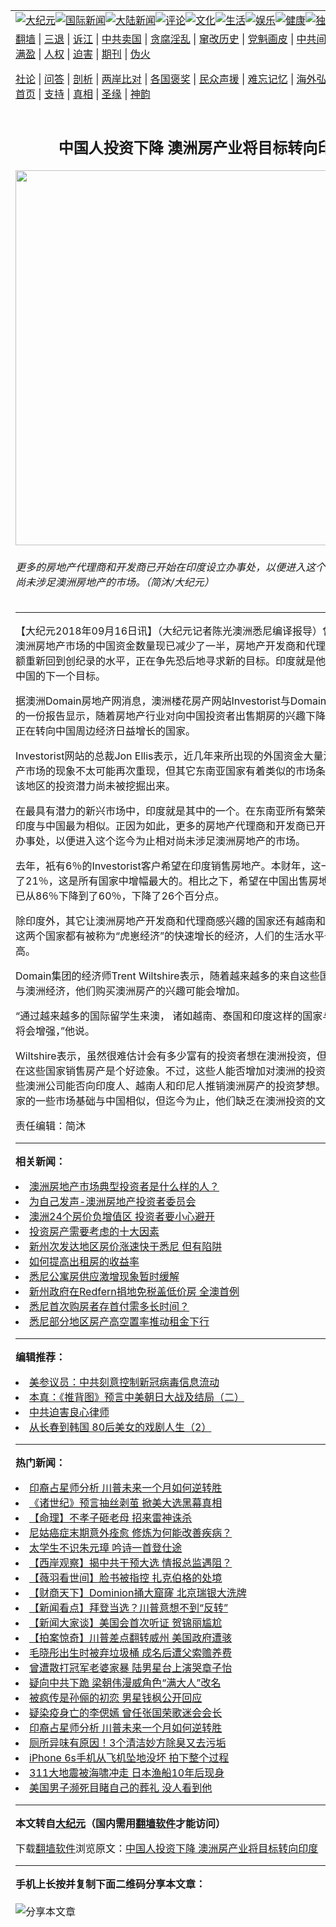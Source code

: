 <a name="1" id="1" target="_blank"></a><span id="1"></span>
<table align=center border="0"><tr><td colspan="2" VALIGN=TOP><a href="https://github.com/scfwbo300/djy/blob/master/gb/nsc413.md#1"><img src="https://raw.githubusercontent.com/scfwbo300/www/master/t/djy/1.jpg" title="大纪元"></a><a href="https://github.com/scfwbo300/djy/blob/master/gb/n24hr.md#1"><img src="https://raw.githubusercontent.com/scfwbo300/www/master/t/djy/3.jpg" title="国际新闻"></a><a href="https://github.com/scfwbo300/djy/blob/master/gb/nsc413.md#1"><img src="https://raw.githubusercontent.com/scfwbo300/www/master/t/djy/4.jpg" title="大陆新闻"></a><a href="https://github.com/scfwbo300/djy/blob/master/gb/news392.md#1"><img src="https://raw.githubusercontent.com/scfwbo300/www/master/t/djy/5.jpg" title="评论"></a><a href="https://github.com/scfwbo300/djy/blob/master/gb/news2007.md#1"><img src="https://raw.githubusercontent.com/scfwbo300/www/master/t/djy/6.jpg" title="文化"></a><a href="https://github.com/scfwbo300/djy/blob/master/gb/news2008.md#1"><img src="https://raw.githubusercontent.com/scfwbo300/www/master/t/djy/7.jpg" title="生活"></a><a href="https://github.com/scfwbo300/djy/blob/master/gb/ncyule.md#1"><img src="https://raw.githubusercontent.com/scfwbo300/www/master/t/djy/8.jpg" title="娱乐"></a><a href="https://github.com/scfwbo300/djy/blob/master/gb/nsc1002.md#1"><img src="https://raw.githubusercontent.com/scfwbo300/www/master/t/djy/9.jpg" title="健康"><a href="https://github.com/scfwbo300/djy/blob/master/gb/nf6092.md#1"><img src="https://raw.githubusercontent.com/scfwbo300/www/master/t/djy/10a.jpg" title="独家"></a><a href="https://github.com/scfwbo300/djy/blob/master/gb/nf4514.md#1"><img src="https://raw.githubusercontent.com/scfwbo300/www/master/t/djy/12a.jpg" title="头条"></a></td></tr>
<tr><td colspan="2" VALIGN=TOP><a target="_blank" href="https://github.com/scfwbo300/www/blob/master/README.md?zsrh#1">翻墙</a> | <a target="_blank" href="https://github.com/scfwbo300/djy/blob/master/gb/nf5657.md#1">三退</a> | <a target="_blank" href="https://github.com/scfwbo300/djy/blob/master/gb/nf6124.md#1">诉江</a> | <a target="_blank" href="https://github.com/scfwbo300/djy/blob/master/gb/nf1176117.md#1">中共卖国</a> | <a target="_blank" href="https://github.com/scfwbo300/djy/blob/master/gb/nf5773.md#1">贪腐淫乱</a> | <a target="_blank" href="https://github.com/scfwbo300/djy/blob/master/gb/nf1176115.md#1">窜改历史</a> | <a target="_blank" href="https://github.com/scfwbo300/djy/blob/master/gb/nf1176107.md#1">党魁画皮</a> | <a target="_blank" href="https://github.com/scfwbo300/djy/blob/master/gb/nf1320400.md#1">中共间谍</a> | <a target="_blank" href="https://github.com/scfwbo300/djy/blob/master/gb/nf1176114.md#1">破坏传统</a> | <a target="_blank" href="https://github.com/scfwbo300/ntdtv/blob/master/gb/prog447_1.md#1">恶贯满盈</a> | <a target="_blank" href="https://github.com/scfwbo300/djy/blob/master/gb/ncid278.md#1">人权</a> | <a target="_blank" href="https://github.com/scfwbo300/djy/blob/master/gb/nf1176111.md#1">迫害</a> | <a target="_blank" href="https://gitlab.com/szzdlab/mh-qikan/blob/master/README.md#1">期刊</a> | <a target="_blank" href="https://github.com/scfwbo300/djy/blob/master/gb/nf5562.md#1">伪火</a></p><p><a target="_blank" href="https://github.com/scfwbo300/djy/blob/master/gb/9p.md#1">社论</a> | <a target="_blank" href="https://github.com/scfwbo300/djy/blob/master/gb/nf4378.md#1">问答</a> | <a target="_blank" href="https://github.com/scfwbo300/djy/blob/master/gb/nf5792.md#1">剖析</a> | <a target="_blank" href="https://github.com/scfwbo300/djy/blob/master/gb/nf5735.md#1">两岸比对</a> | <a target="_blank" href="https://github.com/scfwbo300/djy/blob/master/gb/nf6119.md#1">各国褒奖</a> | <a target="_blank" href="https://github.com/scfwbo300/djy/blob/master/gb/nf6120.md#1">民众声援</a> | <a target="_blank" href="https://github.com/scfwbo300/djy/blob/master/gb/nf1188594.md#1">难忘记忆</a> | <a target="_blank" href="https://github.com/scfwbo300/djy/blob/master/gb/nf3180.md#1">海外弘传</a> | <a target="_blank" href="https://github.com/scfwbo300/djy/blob/master/gb/nf5410.md#1">万人上访</a> | <a target="_blank" href="https://github.com/scfwbo300/www/blob/master/README.md?zsrh#1">平台首页</a> | <a target="_blank" href="https://github.com/scfwbo300/djy/blob/master/gb/nf4386.md#1">支持</a> | <a target="_blank" href="https://github.com/scfwbo300/djy/blob/master/gb/nf4389.md#1">真相</a> | <a target="_blank" href="https://github.com/scfwbo300/djy/blob/master/gb/nf5790.md#1">圣缘</a> | <a target="_blank" href="https://github.com/scfwbo300/djy/blob/master/gb/nf4786.md#1">神韵</a></td></tr>
<tr><td VALIGN=TOP width="626"><h2 align=center>中国人投资下降 澳洲房产业将目标转向印度</h2>
<img width="600" src="https://i.epochtimes.com/assets/uploads/2013/09/1309290818502124-600x400.jpg" />
<h6>更多的房地产代理商和开发商已开始在印度设立办事处，以便进入这个迄今为止相对尚未涉足澳洲房地产的市场。（简沐/大纪元）
</h6>
<hr>
<p>【大纪元2018年09月16日讯】（大纪元记者陈光澳洲悉尼编译报导）曾经大量涌入<ahref="https://github.com/scfwbo300/djy/blob/master/gb/tag/%E6%BE%B3%E6%B4%B2%E6%88%BF%E5%9C%B0%E4%BA%A7%E5%B8%82%E5%9C%BA.md#1">澳洲房地产市场</a>的<ahref="https://github.com/scfwbo300/djy/blob/master/gb/tag/%E4%B8%AD%E5%9B%BD%E8%B5%84%E9%87%91.md#1">中国资金</a>数量现已减少了一半，房地产开发商和代理商为了使投资额重新回到创纪录的水平，正在争先恐后地寻求新的目标。<ahref="https://github.com/scfwbo300/djy/blob/master/gb/tag/%E5%8D%B0%E5%BA%A6.md#1">印度</a>就是他们认为可替代中国的下一个目标。</p>
<p>据澳洲Domain房地产网消息，澳洲楼花房产网站Investorist与Domain 集团联合发布的一份报告显示，随着房地产行业对向中国投资者出售期房的兴趣下降，他们的兴趣正在转向中国周边经济日益增长的国家。</p>
<p>Investorist网站的总裁Jon Ellis表示，近几年来所出现的外国资金大量流入<ahref="https://github.com/scfwbo300/djy/blob/master/gb/tag/%E6%BE%B3%E6%B4%B2%E6%88%BF%E5%9C%B0%E4%BA%A7%E5%B8%82%E5%9C%BA.md#1">澳洲房地产市场</a>的现象不太可能再次重现，但其它<ahref="https://github.com/scfwbo300/djy/blob/master/gb/tag/%E4%B8%9C%E5%8D%97%E4%BA%9A%E5%9B%BD%E5%AE%B6.md#1">东南亚国家</a>有着类似的市场条件，这意味着该地区的投资潜力尚未被挖掘出来。</p>
<p>在最具有潜力的新兴市场中，<ahref="https://github.com/scfwbo300/djy/blob/master/gb/tag/%E5%8D%B0%E5%BA%A6.md#1">印度</a>就是其中的一个。在东南亚所有繁荣的经济体中，印度与中国最为相似。正因为如此，更多的房地产代理商和开发商已开始在印度设立办事处，以便进入这个迄今为止相对尚未涉足澳洲房地产的市场。</p>
<p>去年，衹有6％的Investorist客户希望在印度销售房地产。本财年，这一比例上升到了21％，这是所有国家中增幅最大的。相比之下，希望在中国出售房地产的客户比例已从86％下降到了60％，下降了26个百分点。</p>
<p>除印度外，其它让澳洲房地产开发商和代理商感兴趣的国家还有越南和印度尼西亚，这两个国家都有被称为“虎崽经济”的快速增长的经济，人们的生活水平也在快速提高。</p>
<p>Domain集团的经济师Trent Wiltshire表示，随着越来越多的来自这些国家的人开始参与澳洲经济，他们购买澳洲房产的兴趣可能会增加。</p>
<p>“通过越来越多的国际留学生来澳， 诸如越南、泰国和印度这样的国家与澳洲的联系将会增强，”他说。</p>
<p>Wiltshire表示，虽然很难估计会有多少富有的投资者想在澳洲投资，但澳洲公司准备在这些国家销售房产是个好迹象。不过，这些人能否增加对澳洲的投资，将取决于这些澳洲公司能否向印度人、越南人和印尼人推销澳洲房产的投资梦想。虽然这三个国家的一些市场基础与中国相似，但迄今为止，他们缺乏在澳洲投资的文化。</p>
<p>责任编辑：简沐</p>

<hr>


<strong>相关新闻：</strong>
<li><a href="https://github.com/scfwbo300/djy/blob/master/gb/17/9/10/n9616558.md#1">澳洲房地产市场典型投资者是什么样的人？</a></li>
<li><a href="https://github.com/scfwbo300/djy/blob/master/gb/17/11/12/n9830834.md#1">为自己发声-澳洲房地产投资者委员会</a></li>
<li><a href="https://github.com/scfwbo300/djy/blob/master/gb/18/3/18/n10227084.md#1">澳洲24个房价负增值区 投资者要小心避开</a></li>
<li><a href="https://github.com/scfwbo300/djy/blob/master/gb/18/7/29/n10598214.md#1">投资房产需要考虑的十大因素</a></li>
<li><a href="https://github.com/scfwbo300/djy/blob/master/gb/18/7/29/n10598348.md#1">新州次发达地区房价涨速快于悉尼 但有陷阱</a></li>
<li><a href="https://github.com/scfwbo300/djy/blob/master/gb/18/7/29/n10598450.md#1">如何提高出租房的收益率</a></li>
<li><a href="https://github.com/scfwbo300/djy/blob/master/gb/18/7/29/n10598480.md#1">悉尼公寓房供应激增现象暂时缓解</a></li>
<li><a href="https://github.com/scfwbo300/djy/blob/master/gb/18/8/5/n10616250.md#1">新州政府在Redfern捐地免税盖低价房 全澳首例</a></li>
<li><a href="https://github.com/scfwbo300/djy/blob/master/gb/18/8/11/n10631545.md#1">悉尼首次购房者存首付需多长时间？</a></li>
<li><a href="https://github.com/scfwbo300/djy/blob/master/gb/18/8/17/n10646323.md#1">悉尼部分地区房产高空置率推动租金下行</a></li>
<hr>


<strong>编辑推荐：</strong>
<li><a href="https://github.com/onzhi266/djy/blob/master/gb/20/2/22/n11887949.md#1">美参议员：中共刻意控制新冠病毒信息流动</a></li>
<li><a href="https://github.com/tsiac2612/djy/blob/master/gb/18/6/7/n10464792.md#1" target="_blank">本真：《推背图》预言中美朝日大战及结局（二）</a></li><li><a href="https://github.com/scfwbo300/djy/blob/master/gb/9/2/9/n2422991.md?dfh#1" target="_blank">中共迫害良心律师</a></li><li><a href="https://github.com/tsiac2612/djy/blob/master/gb/18/12/17/n10916777.md#1" target="_blank">从长春到韩国 80后美女的戏剧人生（2）</a></li>
<hr>

<strong>热门新闻：</strong>
<li><a href="https://github.com/scfwbo300/djy/blob/master/gb/20/12/15/n12621699.md#1">印裔占星师分析 川普未来一个月如何逆转胜</a></li>
<li><a href="https://github.com/scfwbo300/djy/blob/master/gb/20/12/9/n12605810.md#1">《诸世纪》预言抽丝剥茧 掀美大选黑幕真相</a></li>
<li><a href="https://github.com/scfwbo300/djy/blob/master/gb/20/12/10/n12609444.md#1">【命理】不孝子砸老母 招来雷神诛杀</a></li>
<li><a href="https://github.com/scfwbo300/djy/blob/master/gb/20/12/11/n12614366.md#1">尼姑癌症末期意外痊愈 修炼为何能改善疾病？</a></li>
<li><a href="https://github.com/scfwbo300/djy/blob/master/gb/20/11/27/n12580489.md#1">太学生不识朱元璋 吟诗一首登仕途</a></li>
<li><a href="https://github.com/scfwbo300/djy/blob/master/gb/20/12/17/n12626700.md#1">【西岸观察】揭中共干预大选 情报总监遇阻？</a></li>
<li><a href="https://github.com/scfwbo300/djy/blob/master/gb/20/12/17/n12628256.md#1">【薇羽看世间】脸书被指控 扎克伯格的处境</a></li>
<li><a href="https://github.com/scfwbo300/djy/blob/master/gb/20/12/17/n12628103.md#1">【财商天下】Dominion捅大窟窿 北京瑞银大洗牌</a></li>
<li><a href="https://github.com/scfwbo300/djy/blob/master/gb/20/12/15/n12623396.md#1">【新闻看点】拜登当选？川普意想不到“反转”</a></li>
<li><a href="https://github.com/scfwbo300/djy/blob/master/gb/20/12/16/n12623847.md#1">【新闻大家谈】美国会首次听证 贺锦丽尴尬</a></li>
<li><a href="https://github.com/scfwbo300/djy/blob/master/gb/20/12/16/n12623864.md#1">【拍案惊奇】川普差点翻转威州 美国政府遭骇</a></li>
<li><a href="https://github.com/scfwbo300/djy/blob/master/gb/20/12/15/n12620919.md#1">毛晓彤出生时被弃垃圾桶 成名后遭父索赡养费</a></li>
<li><a href="https://github.com/scfwbo300/djy/blob/master/gb/20/12/15/n12623272.md#1">曾遭散打冠军老婆家暴 陆男星台上演哭章子怡</a></li>
<li><a href="https://github.com/scfwbo300/djy/blob/master/gb/20/12/16/n12623537.md#1">疑向中共下跪 梁朝伟漫威角色“满大人”改名</a></li>
<li><a href="https://github.com/scfwbo300/djy/blob/master/gb/20/12/14/n12620535.md#1">被疯传是孙俪的初恋 男星钱枫公开回应</a></li>
<li><a href="https://github.com/scfwbo300/djy/blob/master/gb/20/12/16/n12625818.md#1">疑染疫身亡的李偲嫣 曾任张国荣歌迷会会长</a></li>
<li><a href="https://github.com/scfwbo300/djy/blob/master/gb/20/12/15/n12621699.md#1">印裔占星师分析 川普未来一个月如何逆转胜</a></li>
<li><a href="https://github.com/scfwbo300/djy/blob/master/gb/20/12/7/n12600078.md#1">厕所异味有原因！3个清洁妙方除臭又去污垢</a></li>
<li><a href="https://github.com/scfwbo300/djy/blob/master/gb/20/12/16/n12624214.md#1">iPhone 6s手机从飞机坠地没坏 拍下整个过程</a></li>
<li><a href="https://github.com/scfwbo300/djy/blob/master/gb/20/12/16/n12624416.md#1">311大地震被海啸冲走 日本渔船10年后现身</a></li>
<li><a href="https://github.com/scfwbo300/djy/blob/master/gb/20/12/15/n12621404.md#1">美国男子濒死目睹自己的葬礼 没人看到他</a></li>
<hr>

<strong>本文转自<a href="https://www.epochtimes.com">大纪元</a>（国内需用<a href="https://github.com/scfwbo300/www/blob/master/README.md#8">翻墙软件</a>才能访问）</strong><p>下载<a href="https://github.com/scfwbo300/www/blob/master/README.md#8">翻墙软件</a>浏览原文：<a href="https://www.epochtimes.com/gb/18/9/14/n10714564.htm">中国人投资下降 澳洲房产业将目标转向印度</a></p><hr>

<strong>手机上长按并复制下面二维码分享本文章：</strong><br><br><img src="https://chart.apis.google.com/chart?cht=qr&chs=240x240&choe=UTF-8&chld=M|2&chl=https://github.com/scfwbo300/djy/blob/master/gb/18/9/14/n10714564.md%231" title="分享本文章"></td><td VALIGN=TOP><a href="https://github.com/scfwbo300/djy/blob/master/gb/16/1/21/n4622075.md?dfh#1" target="_blank"><img src="https://raw.githubusercontent.com/scfwbo300/djy/master/gb/300/wei-f1.jpg" title="中共的伪火骗局"  alt="中共的伪火骗局"></a><br><a href="https://github.com/scfwbo300/www/blob/master/README.md?dfh#9" target="_blank"><img src="https://raw.githubusercontent.com/scfwbo300/djy/master/gb/300/yong-h.jpg" title="永恒的见证"  alt="永恒的见证"></a><br><a href="https://github.com/scfwbo300/djy/blob/master/gb/13/9/29/n3974789.md?dfh#1" target="_blank"><img src="https://raw.githubusercontent.com/scfwbo300/djy/master/gb/300/shang-lnz.jpg" title="善良女子被中共投男牢"  alt="善良女子被中共投男牢"></a><br><a href="https://github.com/scfwbo300/djy/blob/master/gb/16/3/16/n4663449.md?dfh#1" target="_blank"><img src="https://raw.githubusercontent.com/scfwbo300/djy/master/gb/300/huo-z3.jpg" title="警卫目击活摘器官"  alt="警卫目击活摘器官"></a><br><a href="https://github.com/scfwbo300/djy/blob/master/gb/16/8/7/n8177641.md?dfh#1" target="_blank"><img src="https://raw.githubusercontent.com/scfwbo300/djy/master/gb/300/huo-z4.jpg" title="证人描述活摘恐怖"  alt="证人描述活摘恐怖"></a><br><a href="https://github.com/scfwbo300/djy/blob/master/gb/10/4/19/n2881569.md?dfh#1" target="_blank"><img src="https://raw.githubusercontent.com/scfwbo300/djy/master/gb/300/huo-z1.jpg" title="揭开活摘器官黑幕"  alt="揭开活摘器官黑幕"></a><br><a href="https://github.com/scfwbo300/djy/blob/master/gb/10/11/7/n3077476.md?dfh#1" target="_blank"><img src="https://raw.githubusercontent.com/scfwbo300/djy/master/gb/300/ma-ks.jpg" title="马克思的成魔之路"  alt="马克思的成魔之路"></a><br><a href="https://github.com/scfwbo300/djy/blob/master/gb/14/6/9/n4173977.md?dfh#1" target="_blank"><img src="https://raw.githubusercontent.com/scfwbo300/djy/master/gb/300/chang-zs.jpg" title="藏字石 蕴天机"  alt="藏字石 蕴天机"></a><br><a href="https://github.com/scfwbo300/djy/blob/master/gb/18/5/10/n10381511.md?dfh#1" target="_blank"><img src="https://raw.githubusercontent.com/scfwbo300/djy/master/gb/300/st1.jpg" title="关注3亿人三退"  alt="关注3亿人三退"></a><br><a href="https://github.com/scfwbo300/djy/blob/master/gb/18/3/21/n10237682.md?dfh#1" target="_blank"><img src="https://raw.githubusercontent.com/scfwbo300/djy/master/gb/300/jie-t.jpg" title="解体中共复兴中华"  alt="解体中共复兴中华"></a><br><a href="https://github.com/scfwbo300/djy/blob/master/gb/9/2/9/n2422991.md?dfh#1" target="_blank"><img src="https://raw.githubusercontent.com/scfwbo300/djy/master/gb/300/gao-zs.jpg" title="中共迫害良心律师"  alt="中共迫害良心律师"></a><br><a href="https://github.com/scfwbo300/djy/blob/master/gb/18/12/9/n10900044.md?dfh#1" target="_blank"><img src="https://raw.githubusercontent.com/scfwbo300/djy/master/gb/300/sj1.jpg" title="303万人举报江泽民"  alt="303万人举报江泽民"></a><br><a href="https://github.com/scfwbo300/djy/blob/master/gb/18/8/28/n10672014.md?dfh#1" target="_blank"><img src="https://raw.githubusercontent.com/scfwbo300/djy/master/gb/300/sj2.jpg" title="这些官员为何起诉江泽民"  alt="这些官员为何起诉江泽民"></a><br><a href="https://github.com/scfwbo300/djy/blob/master/gb/8/12/18/n2367165.md?dfh#1" target="_blank"><img src="https://raw.githubusercontent.com/scfwbo300/djy/master/gb/300/liangan.jpg" title="海峡两岸的强烈对比"  alt="海峡两岸的强烈对比"></a><br><a href="https://github.com/scfwbo300/djy/blob/master/gb/15/12/10/n4593139.md?dfh#1" target="_blank"><img src="https://raw.githubusercontent.com/scfwbo300/djy/master/gb/300/jia-ndzl.jpg" title="加拿大总理的贺信"  alt="加拿大总理的贺信"></a><br><a href="https://github.com/scfwbo300/djy/blob/master/gb/11/6/17/n3289382.md?dfh#1" target="_blank"><img src="https://raw.githubusercontent.com/scfwbo300/djy/master/gb/300/xiao-wd.jpg" title="探寻真相兼听则明"  alt="探寻真相兼听则明"></a><br><a href="https://github.com/scfwbo300/djy/blob/master/gb/18/10/27/n10812623.md?dfh#1" target="_blank"><img src="https://raw.githubusercontent.com/scfwbo300/djy/master/gb/300/yindu.jpg" title="印度媒体报道东方"  alt="印度媒体报道东方"></a><br><a href="https://github.com/scfwbo300/djy/blob/master/gb/18/6/9/n10469652.md?dfh#1" target="_blank"><img src="https://raw.githubusercontent.com/scfwbo300/djy/master/gb/300/xie-j.jpg" title="不一样的海外校园"  alt="不一样的海外校园"></a><br><a href="https://github.com/scfwbo300/djy/blob/master/gb/7/4/5/n1669415.md?dfh#1" target="_blank"><img src="https://raw.githubusercontent.com/scfwbo300/djy/master/gb/300/li-up.jpg" title="从大师到徒弟的传奇"  alt="从大师到徒弟的传奇"></a><br><a href="https://github.com/scfwbo300/djy/blob/master/gb/17/5/26/n9191512.md?dfh#1" target="_blank"><img src="https://raw.githubusercontent.com/scfwbo300/djy/master/gb/300/zfl2.jpg" title="亿万人与东方一本奇书"  alt="亿万人与东方一本奇书"></a><br><a href="https://github.com/scfwbo300/djy/blob/master/gb/13/11/27/n4020290.md?dfh#1" target="_blank"><img src="https://raw.githubusercontent.com/scfwbo300/djy/master/gb/300/zhen-h.jpg" title="大陆见不到的震撼场面"  alt="大陆见不到的震撼场面"></a><br><a href="https://github.com/scfwbo300/djy/blob/master/gb/15/7/17/n4482910.md?dfh#1" target="_blank"><img src="https://raw.githubusercontent.com/scfwbo300/djy/master/gb/300/dalu-sk.jpg" title="人心向善 大陆当初盛况"  alt="人心向善 大陆当初盛况"></a><br><a href="https://github.com/scfwbo300/djy/blob/master/gb/19/1/5/n10955468.md?dfh#1" target="_blank"><img src="https://raw.githubusercontent.com/scfwbo300/djy/master/gb/300/zfl1.jpg" title="追寻真理 这书讲什么"  alt="追寻真理 这书讲什么"></a><br><a href="https://github.com/scfwbo300/www/blob/master/README.md?dfh#1" target="_blank"><img src="https://raw.githubusercontent.com/scfwbo300/djy/master/gb/300/fq1.jpg" title="下载免费翻墙软件"  alt="下载免费翻墙软件"></a><br></td></tr></table>
